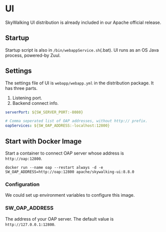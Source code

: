 # UI
SkyWalking UI distribution is already included in our Apache official release.

## Startup
Startup script is also in `/bin/webappService.sh`(.bat). UI runs as an OS Java process, powered-by Zuul.

## Settings
The settings file of UI is  `webapp/webapp.yml` in the distribution package. It has three parts.

1. Listening port.
1. Backend connect info.

```yaml
serverPort: ${SW_SERVER_PORT:-8080}

# Comma seperated list of OAP addresses, without http:// prefix.
oapServices: ${SW_OAP_ADDRESS:-localhost:12800}
```

## Start with Docker Image

Start a container to connect OAP server whose address is `http://oap:12800`.

```shell
docker run --name oap --restart always -d -e SW_OAP_ADDRESS=http://oap:12800 apache/skywalking-ui:8.8.0
```

### Configuration

We could set up environment variables to configure this image.

### SW_OAP_ADDRESS

The address of your OAP server. The default value is `http://127.0.0.1:12800`.
